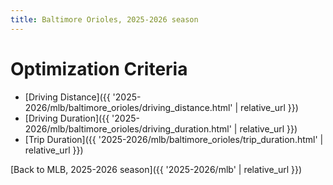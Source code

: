 ```yaml
---
title: Baltimore Orioles, 2025-2026 season
---
```


# Optimization Criteria
- [Driving Distance]({{ '2025-2026/mlb/baltimore_orioles/driving_distance.html' | relative_url }})
- [Driving Duration]({{ '2025-2026/mlb/baltimore_orioles/driving_duration.html' | relative_url }})
- [Trip Duration]({{ '2025-2026/mlb/baltimore_orioles/trip_duration.html' | relative_url }})

[Back to MLB, 2025-2026 season]({{ '2025-2026/mlb' | relative_url }})
